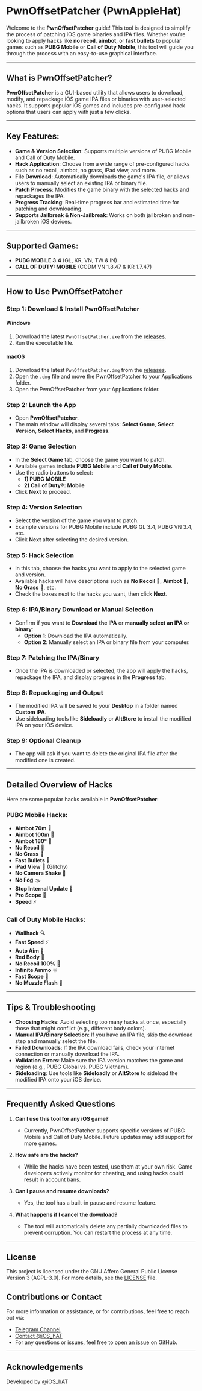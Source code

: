 # PwnOffsetPatcher (PwnAppleHat)

Welcome to the **PwnOffsetPatcher** guide! This tool is designed to simplify the process of patching iOS game binaries and IPA files. Whether you're looking to apply hacks like **no recoil**, **aimbot**, or **fast bullets** to popular games such as **PUBG Mobile** or **Call of Duty Mobile**, this tool will guide you through the process with an easy-to-use graphical interface.

---

## What is PwnOffsetPatcher?

**PwnOffsetPatcher** is a GUI-based utility that allows users to download, modify, and repackage iOS game IPA files or binaries with user-selected hacks. It supports popular iOS games and includes pre-configured hack options that users can apply with just a few clicks.

---

## Key Features:

- **Game & Version Selection**: Supports multiple versions of PUBG Mobile and Call of Duty Mobile.
- **Hack Application**: Choose from a wide range of pre-configured hacks such as no recoil, aimbot, no grass, iPad view, and more.
- **File Download**: Automatically downloads the game's IPA file, or allows users to manually select an existing IPA or binary file.
- **Patch Process**: Modifies the game binary with the selected hacks and repackages the IPA.
- **Progress Tracking**: Real-time progress bar and estimated time for patching and downloading.
- **Supports Jailbreak & Non-Jailbreak**: Works on both jailbroken and non-jailbroken iOS devices.

---

## Supported Games:

- **PUBG MOBILE 3.4** (GL, KR, VN, TW & IN)
- **CALL OF DUTY: MOBILE** (CODM VN 1.8.47 & KR 1.7.47)

---

## How to Use PwnOffsetPatcher

### Step 1: Download & Install PwnOffsetPatcher

#### Windows

1. Download the latest `PwnOffsetPatcher.exe` from the [releases](https://github.com/pwnapplehat/PwnOffsetPatcher/releases).
2. Run the executable file.

#### macOS

1. Download the latest `PwnOffsetPatcher.dmg` from the [releases](https://github.com/pwnapplehat/PwnOffsetPatcher/releases).
2. Open the `.dmg` file and move the PwnOffsetPatcher to your Applications folder.
3. Open the PwnOffsetPatcher from your Applications folder.

### Step 2: Launch the App

- Open **PwnOffsetPatcher**.
- The main window will display several tabs: **Select Game**, **Select Version**, **Select Hacks**, and **Progress**.

### Step 3: Game Selection

- In the **Select Game** tab, choose the game you want to patch.
- Available games include **PUBG Mobile** and **Call of Duty Mobile**.
- Use the radio buttons to select:
  - **1) PUBG MOBILE**
  - **2) Call of Duty®: Mobile**
- Click **Next** to proceed.

### Step 4: Version Selection

- Select the version of the game you want to patch.
- Example versions for PUBG Mobile include PUBG GL 3.4, PUBG VN 3.4, etc.
- Click **Next** after selecting the desired version.

### Step 5: Hack Selection

- In this tab, choose the hacks you want to apply to the selected game and version.
- Available hacks will have descriptions such as **No Recoil** 🔫, **Aimbot** 🎯, **No Grass** 🌾, etc.
- Check the boxes next to the hacks you want, then click **Next**.

### Step 6: IPA/Binary Download or Manual Selection

- Confirm if you want to **Download the IPA** or **manually select an IPA or binary**:
  - **Option 1**: Download the IPA automatically.
  - **Option 2**: Manually select an IPA or binary file from your computer.

### Step 7: Patching the IPA/Binary

- Once the IPA is downloaded or selected, the app will apply the hacks, repackage the IPA, and display progress in the **Progress** tab.

### Step 8: Repackaging and Output

- The modified IPA will be saved to your **Desktop** in a folder named **Custom iPA**.
- Use sideloading tools like **Sideloadly** or **AltStore** to install the modified IPA on your iOS device.

### Step 9: Optional Cleanup

- The app will ask if you want to delete the original IPA file after the modified one is created.

---

## Detailed Overview of Hacks

Here are some popular hacks available in **PwnOffsetPatcher**:

### PUBG Mobile Hacks:
- **Aimbot 70m** 🎯
- **Aimbot 100m** 🚀
- **Aimbot 180°** 🔄
- **No Recoil** 🔫
- **No Grass** 🌾
- **Fast Bullets** 🚄
- **iPad View** 📱 (Glitchy)
- **No Camera Shake** 🎥
- **No Fog** 🌫️
- **Stop Internal Update** 🛑
- **Pro Scope** 🔭
- **Speed** ⚡
  
### Call of Duty Mobile Hacks:
- **Wallhack** 🔍
- **Fast Speed** ⚡
- **Auto Aim** 🤖
- **Red Body** 🔴
- **No Recoil 100%** 🔫
- **Infinite Ammo** ♾️
- **Fast Scope** 🎯
- **No Muzzle Flash** 🚫

---

## Tips & Troubleshooting

- **Choosing Hacks**: Avoid selecting too many hacks at once, especially those that might conflict (e.g., different body colors).
- **Manual IPA/Binary Selection**: If you have an IPA file, skip the download step and manually select the file.
- **Failed Downloads**: If the IPA download fails, check your internet connection or manually download the IPA.
- **Validation Errors**: Make sure the IPA version matches the game and region (e.g., PUBG Global vs. PUBG Vietnam).
- **Sideloading**: Use tools like **Sideloadly** or **AltStore** to sideload the modified IPA onto your iOS device.

---

## Frequently Asked Questions

1. **Can I use this tool for any iOS game?**
   - Currently, PwnOffsetPatcher supports specific versions of PUBG Mobile and Call of Duty Mobile. Future updates may add support for more games.

2. **How safe are the hacks?**
   - While the hacks have been tested, use them at your own risk. Game developers actively monitor for cheating, and using hacks could result in account bans.

3. **Can I pause and resume downloads?**
   - Yes, the tool has a built-in pause and resume feature.

4. **What happens if I cancel the download?**
   - The tool will automatically delete any partially downloaded files to prevent corruption. You can restart the process at any time.

---

## License

This project is licensed under the GNU Affero General Public License Version 3 (AGPL-3.0). For more details, see the [LICENSE](LICENSE) file.

## Contributions or Contact

For more information or assistance, or for contributions, feel free to reach out via:

- [Telegram Channel](https://t.me/pwnapplehat)
- [Contact @iOS_hAT](https://t.me/iOS_hAT)
- For any questions or issues, feel free to [open an issue](https://github.com/pwnapplehat/PwnOffsetPatcher/issues) on GitHub.

---

## Acknowledgements

Developed by @iOS_hAT
